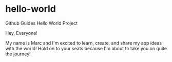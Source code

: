 # hello-world
Github Guides Hello World Project

Hey, Everyone!

My name is Marc and I'm excited to learn, create, and share my app ideas with the world!
Hold on to your seats because I'm about to take you on quite the journey!
